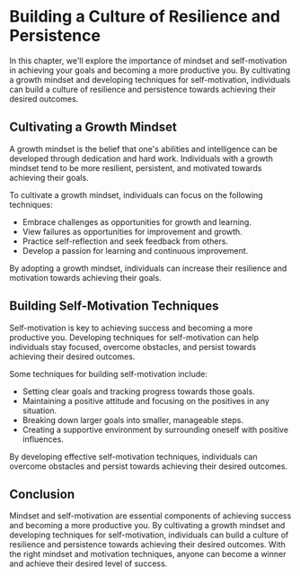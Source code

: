 # Building a Culture of Resilience and Persistence

In this chapter, we'll explore the importance of mindset and self-motivation in achieving your goals and becoming a more productive you. By cultivating a growth mindset and developing techniques for self-motivation, individuals can build a culture of resilience and persistence towards achieving their desired outcomes.

Cultivating a Growth Mindset
----------------------------

A growth mindset is the belief that one's abilities and intelligence can be developed through dedication and hard work. Individuals with a growth mindset tend to be more resilient, persistent, and motivated towards achieving their goals.

To cultivate a growth mindset, individuals can focus on the following techniques:

* Embrace challenges as opportunities for growth and learning.
* View failures as opportunities for improvement and growth.
* Practice self-reflection and seek feedback from others.
* Develop a passion for learning and continuous improvement.

By adopting a growth mindset, individuals can increase their resilience and motivation towards achieving their goals.

Building Self-Motivation Techniques
-----------------------------------

Self-motivation is key to achieving success and becoming a more productive you. Developing techniques for self-motivation can help individuals stay focused, overcome obstacles, and persist towards achieving their desired outcomes.

Some techniques for building self-motivation include:

* Setting clear goals and tracking progress towards those goals.
* Maintaining a positive attitude and focusing on the positives in any situation.
* Breaking down larger goals into smaller, manageable steps.
* Creating a supportive environment by surrounding oneself with positive influences.

By developing effective self-motivation techniques, individuals can overcome obstacles and persist towards achieving their desired outcomes.

Conclusion
----------

Mindset and self-motivation are essential components of achieving success and becoming a more productive you. By cultivating a growth mindset and developing techniques for self-motivation, individuals can build a culture of resilience and persistence towards achieving their desired outcomes. With the right mindset and motivation techniques, anyone can become a winner and achieve their desired level of success.
